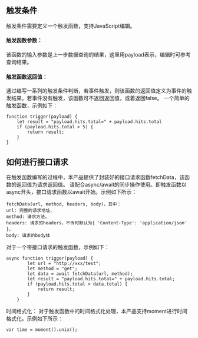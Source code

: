 ## 触发条件
触发条件需要定义一个触发函数，支持JavaScript编辑。
#### 触发函数参数：
该函数的输入参数是上一步数据查询的结果，这里用payload表示，编辑时可参考查询结果。
#### 触发函数返回值：
通过编写一系列的触发条件判断，若事件触发，则该函数的返回值定义为事件的触发结果，若事件没有触发，该函数可不返回返回值，或着返回false。
一个简单的触发函数，示例如下：
``` 
function trigger(payload) {
    let result = "payload.hits.total=" + payload.hits.total
    if (payload.hits.total > 5) {
        return result;
    }
}
```
## 如何进行接口请求
在触发函数编写的过程中，本产品提供了封装好的接口请求函数fetchData，该函数的返回值为请求返回值。
请配合async/await的同步操作使用。即触发函数以async开头，接口请求函数以await开始。示例如下所示：

```
fetchData(url, method, headers, body)，其中：
url: 完整的请求地址，
method: 请求方法， 
headers: 请求的headers，不传时默认为{ 'Content-Type': 'application/json' }，
body: 请求的body体
```
对于一个带接口请求的触发函数，示例如下：
```
async function trigger(payload) {
        let url = "http://xxx/test";
        let method = "get";
        let data = await fetchData(url, method);
        let result = "payload.hits.total=" + payload.hits.total;
        if (payload.hits.total > data.total) {
            return result;
        }
    }

```
时间格式化：
对于触发函数中的时间格式化处理，本产品支持moment进行时间格式化。示例如下所示：
```
var time = moment().unix();

```
